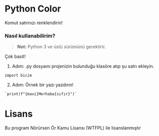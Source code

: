 # Python Color
Komut satrınızı renklendirin!
### Nasıl kullanabilirim?

> **Not:** Python 3 ve üstü sürümünü gerektirir.

Çok basit! 
1. Adım: .py dosyaını projenizin bulunduğu klasöre atıp şu satrı ekleyin.
```
import bicim
```

2. Adım: Örnek bir yazı yazdırın!
```
`print(f"{mavi}Merhaba{sıfır}")`
```

# Lisans
Bu program Nörürsen Ör Kamu Lisansı (WTFPL) ile lisanslanmıştır

<!---Aslında Do What The F*ck You Want To Public License (Ne Halt Edersen Et Kamu Lisansı) olacak ama çok kaba duruyordu, ben de Nörürsen Ör Kamu Lisansı yaptım :D 


* = DIIIIIIIIIIIIIIIIIIIIIIIITT!!!!

--->
